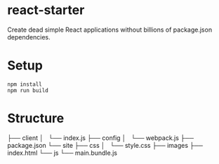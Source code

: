 # react-starter
Create dead simple React applications without billions of package.json dependencies.

# Setup
```
npm install
npm run build
```

# Structure

├── client
│   └── index.js
├── config
│   └── webpack.js
├── package.json
└── site
    ├── css
    │   └── style.css
    ├── images
    ├── index.html
    └── js
        └── main.bundle.js
